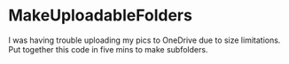 # MakeUploadableFolders
I was having trouble uploading my pics to OneDrive due to size limitations. Put together this code in five mins to make subfolders.

